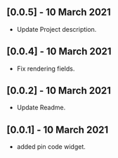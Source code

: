 ## [0.0.5] - 10 March 2021

* Update Project description.

## [0.0.4] - 10 March 2021

* Fix rendering fields.

## [0.0.2] - 10 March 2021

* Update Readme.

## [0.0.1] - 10 March 2021

* added pin code widget.
